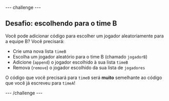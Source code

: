 --- challenge ---

## Desafio: escolhendo para o time B

Você pode adicionar código para escolher um jogador aleatoriamente para a equipe B? Você precisará:

+ Crie uma nova lista `timeB`
+ Escolha um jogador aleatório para o time B (chamado `jogadorB`)
+ Adicione (`append`) o jogador escolhido à sua lista `timeB`
+ Remova (`remove`) o jogador escolhido da sua lista de `jogadores`

O código que você precisará para `timeB` será **muito** semelhante ao código que você já escreveu para `timeA`!

--- /challenge ---